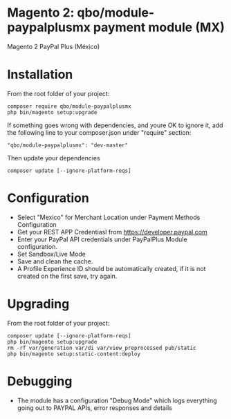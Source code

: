 # Magento 2: qbo/module-paypalplusmx payment module (MX)
Magento 2 PayPal Plus (México)

# Installation

From the root folder of your project:
```
composer require qbo/module-paypalplusmx
php bin/magento setup:upgrade
```
If something goes wrong with dependencies, and youre OK to ignore it,  add the following line to your composer.json under "require" section:
```
"qbo/module-paypalplusmx": "dev-master"
```
Then update your dependencies
```
composer update [--ignore-platform-reqs]
```

# Configuration

- Select "Mexico" for Merchant Location under Payment Methods Configuration
- Get your REST APP Credentiasl from https://developer.paypal.com
- Enter your PayPal API credentials under PayPalPlus Module configuration.
- Set Sandbox/Live Mode
- Save and clean the cache.
- A Profile Experience ID should be automatically created, if it is not created on the first save, try again.

# Upgrading

From the root folder of your project:
```
composer update [--ignore-platform-reqs]
php bin/magento setup:upgrade
rm -rf var/generation var/di var/view_preprocessed pub/static
php bin/magento setup:static-content:deploy
```
# Debugging

- The module has a configuration "Debug Mode" which logs everything going out to PAYPAL APIs, error responses and details
